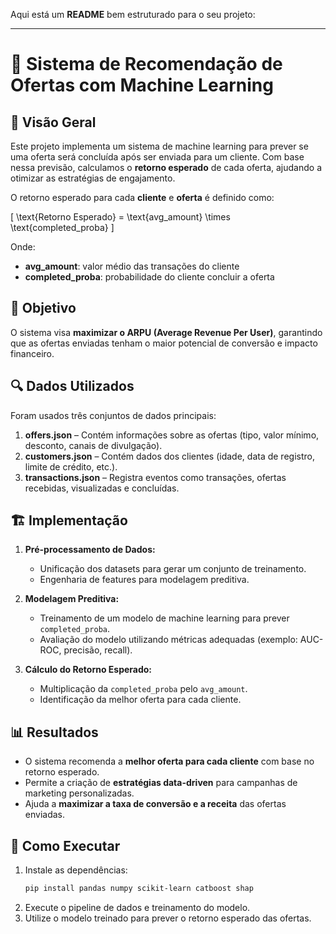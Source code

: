 Aqui está um **README** bem estruturado para o seu projeto:  

---

# 📌 Sistema de Recomendação de Ofertas com Machine Learning  

## 📖 Visão Geral  
Este projeto implementa um sistema de machine learning para prever se uma oferta será concluída após ser enviada para um cliente. Com base nessa previsão, calculamos o **retorno esperado** de cada oferta, ajudando a otimizar as estratégias de engajamento.  

O retorno esperado para cada **cliente** e **oferta** é definido como:  

\[
\text{Retorno Esperado} = \text{avg_amount} \times \text{completed_proba}
\]

Onde:  
- **avg_amount**: valor médio das transações do cliente  
- **completed_proba**: probabilidade do cliente concluir a oferta  

## 🚀 Objetivo  
O sistema visa **maximizar o ARPU (Average Revenue Per User)**, garantindo que as ofertas enviadas tenham o maior potencial de conversão e impacto financeiro.  

## 🔍 Dados Utilizados  
Foram usados três conjuntos de dados principais:  

1. **offers.json** – Contém informações sobre as ofertas (tipo, valor mínimo, desconto, canais de divulgação).  
2. **customers.json** – Contém dados dos clientes (idade, data de registro, limite de crédito, etc.).  
3. **transactions.json** – Registra eventos como transações, ofertas recebidas, visualizadas e concluídas.  

## 🏗️ Implementação  
1. **Pré-processamento de Dados:**  
   - Unificação dos datasets para gerar um conjunto de treinamento.  
   - Engenharia de features para modelagem preditiva.  

2. **Modelagem Preditiva:**  
   - Treinamento de um modelo de machine learning para prever `completed_proba`.  
   - Avaliação do modelo utilizando métricas adequadas (exemplo: AUC-ROC, precisão, recall).  

3. **Cálculo do Retorno Esperado:**  
   - Multiplicação da `completed_proba` pelo `avg_amount`.  
   - Identificação da melhor oferta para cada cliente.  

## 📊 Resultados  
- O sistema recomenda a **melhor oferta para cada cliente** com base no retorno esperado.  
- Permite a criação de **estratégias data-driven** para campanhas de marketing personalizadas.  
- Ajuda a **maximizar a taxa de conversão e a receita** das ofertas enviadas.  
 

## 📎 Como Executar  
1. Instale as dependências:  
   ```bash
   pip install pandas numpy scikit-learn catboost shap
   ```
2. Execute o pipeline de dados e treinamento do modelo.  
3. Utilize o modelo treinado para prever o retorno esperado das ofertas.  

